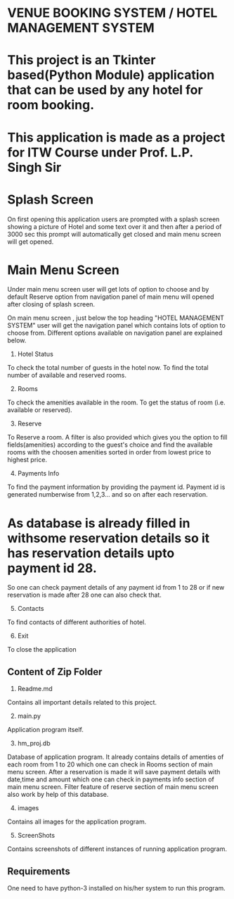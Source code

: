 
# VENUE BOOKING SYSTEM / HOTEL MANAGEMENT SYSTEM

# This project is an Tkinter based(Python Module) application that can be used by any hotel for room booking.
 
# This application is made as a project for ITW Course under Prof. L.P. Singh Sir

# Splash Screen
On first opening this application users are prompted with a splash screen showing a picture of Hotel and some text over it and then after a period of 3000 sec this prompt will automatically get closed and main menu screen will get opened.

# Main Menu Screen

Under main menu screen user will get lots of option to choose and by default Reserve option from navigation panel of main menu will opened after closing of splash screen.

On main menu screen , just below the top heading "HOTEL MANAGEMENT SYSTEM" user will get the navigation panel which contains lots of option to choose from.
Different options available on navigation panel are explained below.
 
1. Hotel Status

To check the total number of guests in the hotel now.
To find the total number of available and reserved rooms.

2. Rooms

To check the amenities available in the room.
To get the status of room (i.e. available or reserved).

3. Reserve

To Reserve a room.
A filter is also provided which gives you the option to fill fields(amenities) according to the guest's choice and find the available rooms with the choosen amenities sorted in order from lowest price to highest price.

4. Payments Info

To find the payment information by providing the payment id.
Payment id is generated numberwise from 1,2,3... and so on after each reservation.
# As database is already filled in withsome reservation details so it has reservation details upto payment id 28.
So one can check payment details of any payment id from 1 to 28 or if new reservation is made after 28 one can also check that. 

5. Contacts 

To find contacts of different authorities of hotel.

6. Exit

To close the application

## Content of Zip Folder

1. Readme.md

Contains all important details related to this project.

2. main.py

Application program itself.

3. hm_proj.db

Database of application program.
It already contains details of amenties of each room from 1 to 20 which one can check in Rooms section of main menu screen.
After a reservation is made it will save payment details with date,time and amount which one can check in payments info section of main menu screen.
Filter feature of reserve section of main menu screen also work by help of this database.

4. images

Contains all images for the application program.

5. ScreenShots

Contains screenshots of different instances of running application program.

## Requirements 

One need to have python-3 installed on his/her system to run this program.




